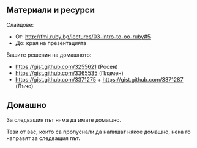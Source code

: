 ## Материали и ресурси

Слайдове:

- От: http://fmi.ruby.bg/lectures/03-intro-to-oo-ruby#5
- До: края на презентацията

Вашите решения на домашното:

- https://gist.github.com/3255621 (Росен)
- https://gist.github.com/3365535 (Пламен)
- https://gist.github.com/3371275 + https://gist.github.com/3371287 (Лъчо)

## Домашно

За следващия път няма да имате домашно.

Тези от вас, които са пропуснали да напишат някое домашно, нека го направят за следващия път.
